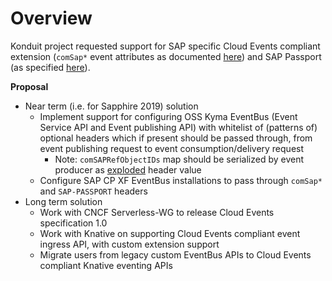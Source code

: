 # Overview

Konduit project requested support for SAP specific Cloud Events compliant extension (`comSap*` event attributes as documented [here](https://jam4.sapjam.com/groups/OYbHBAQTuZvNhJcgKTSoJZ/documents/ki7YH4FdrvyM31Zon6o97a/slide_viewer)) and SAP Passport (as specified [here](https://jam4.sapjam.com/groups/OYbHBAQTuZvNhJcgKTSoJZ/documents/qtwddT6iIjJnmEqKLgLebf/slide_viewer)).

**Proposal**
* Near term (i.e. for Sapphire 2019) solution
  * Implement support for configuring OSS Kyma EventBus (Event Service API and Event publishing API) with whitelist of (patterns of) optional headers which if present should be passed through, from event publishing request to event consumption/delivery request
    * Note: `comSAPRefObjectIDs` map should be serialized by event producer as [exploded](https://swagger.io/docs/specification/serialization/#header) header value
  * Configure SAP CP XF EventBus installations to pass through `comSap*` and `SAP-PASSPORT` headers
* Long term solution
  * Work with CNCF Serverless-WG to release Cloud Events specification 1.0
  * Work with Knative on supporting Cloud Events compliant event ingress API, with custom extension support
  * Migrate users from legacy custom EventBus APIs to Cloud Events compliant Knative eventing APIs

